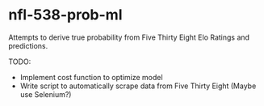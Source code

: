 # nfl-538-prob-ml
Attempts to derive true probability from Five Thirty Eight Elo Ratings and predictions.  

TODO:  
* Implement cost function to optimize model
* Write script to automatically scrape data from Five Thirty Eight (Maybe use Selenium?)
